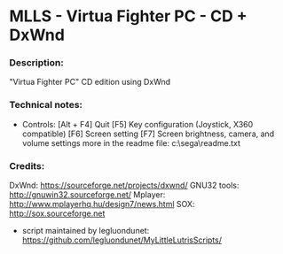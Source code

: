 # MLLS - Virtua Fighter PC - CD + DxWnd

### Description:
"Virtua Fighter PC" CD edition using DxWnd
### Technical notes:
- Controls:
[Alt + F4]	Quit
[F5]	Key configuration (Joystick, X360 compatible)
[F6]	Screen setting
[F7]	Screen brightness, camera, and volume settings
more in the readme file: c:\sega\readme.txt
### Credits:
DxWnd: https://sourceforge.net/projects/dxwnd/
GNU32 tools: http://gnuwin32.sourceforge.net/
Mplayer: http://www.mplayerhq.hu/design7/news.html
SOX: http://sox.sourceforge.net
- script maintained by legluondunet:
https://github.com/legluondunet/MyLittleLutrisScripts/
